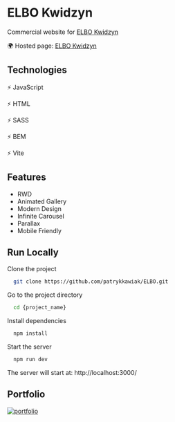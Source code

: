 
# ELBO Kwidzyn

Commercial website for [ELBO Kwidzyn](https://elbokwidzyn.pl/)

🌍 Hosted page: [ELBO Kwidzyn](https://elbokwidzyn.pl/)



## Technologies

⚡️ JavaScript 

⚡️ HTML

⚡️ SASS

⚡️ BEM

⚡️ Vite


## Features

- RWD
- Animated Gallery
- Modern Design
- Infinite Carousel
- Parallax
- Mobile Friendly


## Run Locally

Clone the project

```bash
  git clone https://github.com/patrykkawiak/ELBO.git
```

Go to the project directory

```bash
  cd {project_name}
```

Install dependencies

```bash
  npm install
```

Start the server

```bash
  npm run dev
```

The server will start at: http://localhost:3000/
##  Portfolio
[![portfolio](https://img.shields.io/badge/my_portfolio-000?style=for-the-badge&logo=ko-fi&logoColor=white)](https://portfolio-patrykkawiak.vercel.app/)
